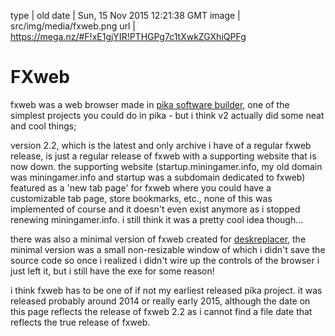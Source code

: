 type | old
date | Sun, 15 Nov 2015 12:21:38 GMT
image | src/img/media/fxweb.png
url | https://mega.nz/#F!xE1gjYIR!PTHGPg7c1tXwkZGXhiQPFg

# FXweb

fxweb was a web browser made in <a href="/media/pika-software-builder.html">pika software builder</a>, one of the simplest projects you could do in pika - but i think v2 actually did some neat and cool things;

version 2.2, which is the latest and only archive i have of a regular fxweb release, is just a regular release of fxweb with a supporting website that is now down. the supporting website (startup.miningamer.info, my old domain was miningamer.info and startup was a subdomain dedicated to fxweb) featured as a 'new tab page' for fxweb where you could have a customizable tab page, store bookmarks, etc., none of this was implemented of course and it doesn't even exist anymore as i stopped renewing miningamer.info. i still think it was a pretty cool idea though...

there was also a minimal version of fxweb created for <a href="/media/deskreplacer-old.html">deskreplacer</a>, the minimal version was a small non-resizable window of which i didn't save the source code so once i realized i didn't wire up the controls of the browser i just left it, but i still have the exe for some reason!

i think fxweb has to be one of if not my earliest released pika project. it was released probably around 2014 or really early 2015, although the date on this page reflects the release of fxweb 2.2 as i cannot find a file date that reflects the true release of fxweb.
